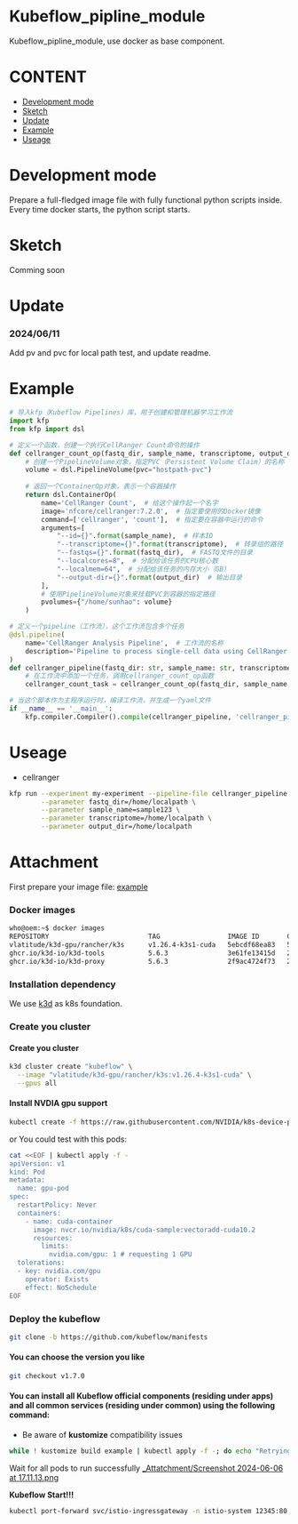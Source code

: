 # Kubeflow_pipline_module
Kubeflow_pipline_module, use docker as base component.
# CONTENT
- [Development mode](https://github.com/OOAAHH/Kubeflow_pipline_module/blob/main/README.md#development-mode)
- [Sketch](https://github.com/OOAAHH/Kubeflow_pipline_module/blob/main/README.md#sketch)
- [Update](https://github.com/OOAAHH/Kubeflow_pipline_module/blob/main/README.md#Update)
- [Example](https://github.com/OOAAHH/Kubeflow_pipline_module/blob/main/README.md#example)
- [Useage](https://github.com/OOAAHH/Kubeflow_pipline_module/blob/main/README.md#useage)

# Development mode
Prepare a full-fledged image file with fully functional python scripts inside. Every time docker starts, the python script starts.

# Sketch
Comming soon

# Update
### 2024/06/11
Add pv and pvc for local path test, and update readme.

# Example
```python
# 导入kfp（Kubeflow Pipelines）库，用于创建和管理机器学习工作流
import kfp
from kfp import dsl

# 定义一个函数，创建一个执行CellRanger Count命令的操作
def cellranger_count_op(fastq_dir, sample_name, transcriptome, output_dir):
    # 创建一个PipelineVolume对象，指定PVC（Persistent Volume Claim）的名称
    volume = dsl.PipelineVolume(pvc="hostpath-pvc")
    
    # 返回一个ContainerOp对象，表示一个容器操作
    return dsl.ContainerOp(
        name='CellRanger Count',  # 给这个操作起一个名字
        image='nfcore/cellranger:7.2.0',  # 指定要使用的Docker镜像
        command=['cellranger', 'count'],  # 指定要在容器中运行的命令
        arguments=[
            "--id={}".format(sample_name),  # 样本ID
            "--transcriptome={}".format(transcriptome),  # 转录组的路径
            "--fastqs={}".format(fastq_dir),  # FASTQ文件的目录
            "--localcores=8",  # 分配给该任务的CPU核心数
            "--localmem=64",  # 分配给该任务的内存大小（GB）
            "--output-dir={}".format(output_dir)  # 输出目录
        ],
        # 使用PipelineVolume对象来挂载PVC到容器的指定路径
        pvolumes={"/home/sunhao": volume}
    )

# 定义一个pipeline（工作流），这个工作流包含多个任务
@dsl.pipeline(
    name='CellRanger Analysis Pipeline',  # 工作流的名称
    description='Pipeline to process single-cell data using CellRanger'  # 工作流的描述
)
def cellranger_pipeline(fastq_dir: str, sample_name: str, transcriptome: str, output_dir: str):
    # 在工作流中添加一个任务，调用cellranger_count_op函数
    cellranger_count_task = cellranger_count_op(fastq_dir, sample_name, transcriptome, output_dir)

# 当这个脚本作为主程序运行时，编译工作流，并生成一个yaml文件
if __name__ == '__main__':
    kfp.compiler.Compiler().compile(cellranger_pipeline, 'cellranger_pipeline.yaml')
```


# Useage
- cellranger
```bash
kfp run --experiment my-experiment --pipeline-file cellranger_pipeline.yaml \
        --parameter fastq_dir=/home/localpath \
        --parameter sample_name=sample123 \
        --parameter transcriptome=/home/localpath \
        --parameter output_dir=/home/localpath
```


# Attachment
First prepare your image file: [example](https://github.com/v-wan/k3d-gpu)

### Docker images
```bash
who@oem:~$ docker images
REPOSITORY                         TAG                 IMAGE ID       CREATED        SIZE
vlatitude/k3d-gpu/rancher/k3s      v1.26.4-k3s1-cuda   5ebcdf68ea83   5 days ago     533MB
ghcr.io/k3d-io/k3d-tools           5.6.3               3e61fe13415d   2 months ago   20.2MB
ghcr.io/k3d-io/k3d-proxy           5.6.3               2f9ac4724f73   2 months ago   61.2MB
```
### Installation dependency
We use [k3d](https://k3d.io/v5.6.3/) as k8s foundation.

### Create you cluster
#### Create you cluster
```bash
k3d cluster create "kubeflow" \
  --image "vlatitude/k3d-gpu/rancher/k3s:v1.26.4-k3s1-cuda" \
  --gpus all
```
#### Install NVDIA gpu support
```bash
kubectl create -f https://raw.githubusercontent.com/NVIDIA/k8s-device-plugin/v0.15.0/deployments/static/nvidia-device-plugin.yml
```
or You could test with this pods:
```bash
cat <<EOF | kubectl apply -f -
apiVersion: v1
kind: Pod
metadata:
  name: gpu-pod
spec:
  restartPolicy: Never
  containers:
    - name: cuda-container
      image: nvcr.io/nvidia/k8s/cuda-sample:vectoradd-cuda10.2
      resources:
        limits:
          nvidia.com/gpu: 1 # requesting 1 GPU
  tolerations:
  - key: nvidia.com/gpu
    operator: Exists
    effect: NoSchedule
EOF
```

### Deploy the kubeflow
```bash
git clone -b https://github.com/kubeflow/manifests
```
#### You can choose the version you like
```bash
git checkout v1.7.0
```
#### You can install all Kubeflow official components (residing under apps) and all common services (residing under common) using the following command:
- Be aware of **kustomize** compatibility issues

```bash
while ! kustomize build example | kubectl apply -f -; do echo "Retrying to apply resources"; sleep 20; done
```
Wait for all pods to run successfully
[_Attatchment/Screenshot 2024-06-06 at 17.11.13.png](https://github.com/OOAAHH/Kubeflow_pipline_module/blob/main/_Attatchment/Screenshot%202024-06-06%20at%2017.11.13.png)

**Kubeflow Start!!!**
```bash
kubectl port-forward svc/istio-ingressgateway -n istio-system 12345:80
```
